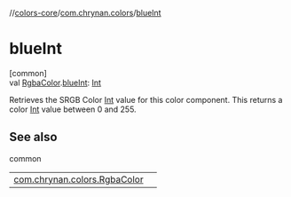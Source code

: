 //[colors-core](../../index.md)/[com.chrynan.colors](index.md)/[blueInt](blue-int.md)

# blueInt

[common]\
val [RgbaColor](-rgba-color/index.md).[blueInt](blue-int.md): [Int](https://kotlinlang.org/api/latest/jvm/stdlib/kotlin/-int/index.html)

Retrieves the SRGB Color [Int](https://kotlinlang.org/api/latest/jvm/stdlib/kotlin/-int/index.html) value for this color component. This returns a color [Int](https://kotlinlang.org/api/latest/jvm/stdlib/kotlin/-int/index.html) value between 0 and 255.

## See also

common

| | |
|---|---|
| [com.chrynan.colors.RgbaColor](-rgba-color/blue.md) |  |
